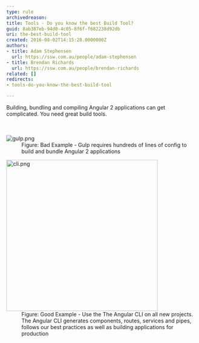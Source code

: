 ```yaml
---
type: rule
archivedreason: 
title: Tools - Do you know the best Build Tool?
guid: 8ab387eb-94d0-4c05-8f6f-f682238d92db
uri: the-best-build-tool
created: 2016-08-02T14:15:28.0000000Z
authors:
- title: Adam Stephensen
  url: https://ssw.com.au/people/adam-stephensen
- title: Brendan Richards
  url: https://ssw.com.au/people/brendan-richards
related: []
redirects:
- tools-do-you-know-the-best-build-tool

---
```



Building, bundling and compiling Angular 2 applications can get complicated. You need great build tools.<br>
<br><excerpt class='endintro'></excerpt><br>
<dl class="badImage"><dt>​​​<img src="/PublishingImages/gulp.png" alt="gulp.png" /></dt><dd>Figure&#58; Bad Example - Gulp requires hundreds of lines of config to build and bundle Angular 2 applications</dd></dl><dl class="goodImage"><dt><img src="/PublishingImages/cli.png" alt="cli.png" style="width&#58;400px;" /></dt><dd>Figure&#58; Go​od Example - Use the The Angular CLI on all new projects. The Angular CLI generates components, routes, services and pipes, follows our best practices as well as building applications for production </dd></dl><br><br>


